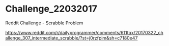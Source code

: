 # Challenge_22032017
Reddit Challenge - Scrabble Problem

https://www.reddit.com/r/dailyprogrammer/comments/611tqx/20170322_challenge_307_intermediate_scrabble/?st=j0rzfpim&sh=c7180e47

